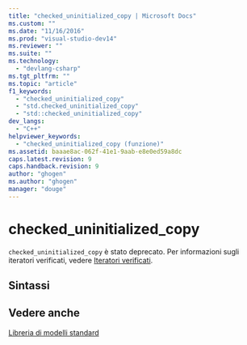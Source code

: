 ```yaml
---
title: "checked_uninitialized_copy | Microsoft Docs"
ms.custom: ""
ms.date: "11/16/2016"
ms.prod: "visual-studio-dev14"
ms.reviewer: ""
ms.suite: ""
ms.technology: 
  - "devlang-csharp"
ms.tgt_pltfrm: ""
ms.topic: "article"
f1_keywords: 
  - "checked_uninitialized_copy"
  - "std.checked_uninitialized_copy"
  - "std::checked_uninitialized_copy"
dev_langs: 
  - "C++"
helpviewer_keywords: 
  - "checked_uninitialized_copy (funzione)"
ms.assetid: baaae8ac-062f-41e1-9aab-e8e0ed59a8dc
caps.latest.revision: 9
caps.handback.revision: 9
author: "ghogen"
ms.author: "ghogen"
manager: "douge"
---
```

# checked_uninitialized_copy
`checked_uninitialized_copy` è stato deprecato. Per informazioni sugli iteratori verificati, vedere [Iteratori verificati](/visual-cpp/standard-library/checked-iterators).  
  
## Sintassi  
  
## Vedere anche  
 [Libreria di modelli standard](../misc/standard-template-library.md)
